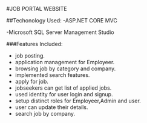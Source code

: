 #JOB PORTAL WEBSITE

##Techonology Used:
-ASP.NET CORE MVC

-Microsoft SQL Server Management Studio 

###Features Included:
- job posting.
- application management for Employeer.
- browsing job by category and company.
- implemented search features.
- apply for job.
- jobseekers can get list of applied jobs.
- used identity for user login and signup.
- setup distinct roles for Employeer,Admin and user.
- user can update their details.
- search job by company.
